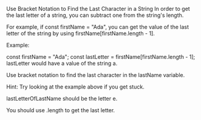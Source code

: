 Use Bracket Notation to Find the Last Character in a String
In order to get the last letter of a string, you can subtract one from the string's length.

For example, if const firstName = "Ada", you can get the value of the last letter of the string by using firstName[firstName.length - 1].

Example:

const firstName = "Ada";
const lastLetter = firstName[firstName.length - 1];
lastLetter would have a value of the string a.

Use bracket notation to find the last character in the lastName variable.

Hint: Try looking at the example above if you get stuck.

lastLetterOfLastName should be the letter e.

You should use .length to get the last letter.